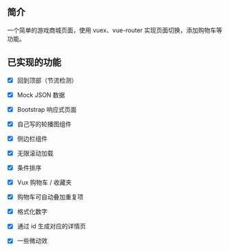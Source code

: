## 简介

一个简单的游戏商城页面，使用 vuex、vue-router 实现页面切换，添加购物车等功能。

## 已实现的功能

- [x] 回到顶部（节流检测）

- [x] Mock JSON 数据

- [x] Bootstrap 响应式页面

- [x] 自己写的轮播图组件

- [x] 侧边栏组件

- [x] 无限滚动加载

- [x] 条件排序

- [x] Vux 购物车 / 收藏夹

- [x] 购物车可自动叠加重复项

- [x] 格式化数字

- [x] 通过 id 生成对应的详情页

- [x] 一些微动效